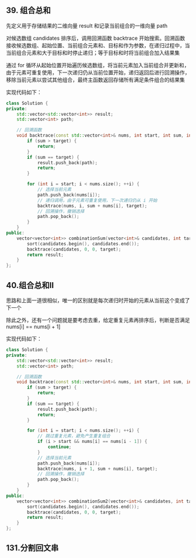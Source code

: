 ## 39. 组合总和

先定义用于存储结果的二维向量 result 和记录当前组合的一维向量 path

对候选数组 candidates 排序后，调用回溯函数 backtrace 开始搜索。回溯函数接收候选数组、起始位置、当前组合元素和、目标和作为参数，在递归过程中，当当前组合元素和大于目标和时停止递归；等于目标和时将当前组合加入结果集

通过 for 循环从起始位置开始遍历候选数组，将当前元素加入当前组合并更新和，由于元素可重复使用，下一次递归仍从当前位置开始，递归返回后进行回溯操作，移除当前元素以尝试其他组合，最终主函数返回存储所有满足条件组合的结果集

实现代码如下：

```c++
class Solution {
private:
    std::vector<std::vector<int>> result;
    std::vector<int> path;

    // 回溯函数
    void backtrace(const std::vector<int>& nums, int start, int sum, int target) {
        if (sum > target) {
            return;
        }
        if (sum == target) {
            result.push_back(path);
            return;
        }

        for (int i = start; i < nums.size(); ++i) {
            // 选择当前元素
            path.push_back(nums[i]);
            // 递归调用，由于元素可重复使用，下一次递归仍从 i 开始
            backtrace(nums, i, sum + nums[i], target);
            // 回溯操作，撤销选择
            path.pop_back();
        }
    }
public:
    vector<vector<int>> combinationSum(vector<int>& candidates, int target) {
        sort(candidates.begin(), candidates.end());
        backtrace(candidates, 0, 0, target);
        return result;
    }
};
```

## 40.组合总和II

思路和上面一道很相似，唯一的区别就是每次递归时开始的元素从当前这个变成了下一个

除此之外，还有一个问题就是要考虑去重，给定重复元素再排序后，判断是否满足nums[i] == nums[i + 1]

实现代码如下：

```c++
class Solution {
private:
    std::vector<std::vector<int>> result;
    std::vector<int> path;

    // 回溯函数
    void backtrace(const std::vector<int>& nums, int start, int sum, int target) {
        if (sum > target) {
            return;
        }
        if (sum == target) {
            result.push_back(path);
            return;
        }

        for (int i = start; i < nums.size(); ++i) {
            // 跳过重复元素，避免产生重复组合
            if (i > start && nums[i] == nums[i - 1]) {
                continue;
            }
            // 选择当前元素
            path.push_back(nums[i]);
            backtrace(nums, i + 1, sum + nums[i], target);
            // 回溯操作，撤销选择
            path.pop_back();
        }
    }
public:
    vector<vector<int>> combinationSum2(vector<int>& candidates, int target) {
        sort(candidates.begin(), candidates.end());
        backtrace(candidates, 0, 0, target);
        return result;
    }
};
```

## 131.分割回文串

